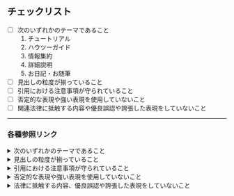 ## チェックリスト

- [ ] 次のいずれかのテーマであること
  1. チュートリアル
  2. ハウツーガイド
  3. 情報集約
  4. 詳細説明
  5. お日記・お随筆
- [ ] 見出しの粒度が揃っていること
- [ ] 引用における注意事項が守られていること
- [ ] 否定的な表現や強い表現を使用していないこと
- [ ] 関連法律に抵触する内容や優良誤認や誇張した表現をしていないこと

---

### 各種参照リンク

<details>
 <summary>次のいずれかのテーマであること</summary>

* [Diátaxis Framework](https://diataxis.fr/)
* [ドキュメントを書くときの「メンタルモデルの原則」 - クックパッド開発者ブログ](https://techlife.cookpad.com/entry/2020/11/27/104826)

</details>

<details>
 <summary>見出しの粒度が揃っていること</summary>

* [LINE社内で大評判のテクニカルライティング講座で説明した内容をあらためてブログにまとめてみた - LINE ENGINEERING](https://engineering.linecorp.com/ja/blog/line-technical-writing-course/)
* [LINE社内テクニカルライティング講座第2弾！1文では説明が終わらない文章を書くコツ - LINE ENGINEERING](https://engineering.linecorp.com/ja/blog/line-technical-writing-course-2/)
* [LINE社内テクニカルライティング講座第3弾！不要な人に社内文書を読ませないコツ - LINE ENGINEERING](https://engineering.linecorp.com/ja/blog/line-technical-writing-course-3/)
* [正確な文章の書き方 - 山本和彦のホームページ](http://www.mew.org/~kazu/doc/japanese.html)
* [エンジニアのための、いますぐ使える文章校正テクニック - ICS MEDIA](https://ics.media/entry/19096/)
* [伝えたい人に届ける技術記事の書き方 - Qiita](https://qiita.com/MinoDriven/items/6718b5e70e3fb321ff9b)
* [質の高い技術文書を書く方法 - As a Futurist...](https://blog.riywo.com/2021/01/how-to-write-high-quality-technical-doc/)
* [AWS テクニカルサポートで得た暗黙知をまとめてみた | DevelopersIO](https://dev.classmethod.jp/articles/technical-support-tips/)

</details>

<details>
<summary>引用における注意事項が守られていること</summary>

* [文化庁 - 著作物が自由に使える場合](https://www.bunka.go.jp/seisaku/chosakuken/seidokaisetsu/gaiyo/chosakubutsu_jiyu.html)
* [文部科学省 - 文部科学省ウェブサイト利用規約](https://www.mext.go.jp/b_menu/1351168.htm)

> 出典：[文化庁 - 著作物が自由に使える場合（注5）引用における注意事項](https://www.bunka.go.jp/seisaku/chosakuken/seidokaisetsu/gaiyo/chosakubutsu_jiyu.html) より
>
> （1）他人の著作物を引用する必然性があること。
>
> （2）かぎ括弧をつけるなど，自分の著作物と引用部分とが区別されていること。
>
> （3）自分の著作物と引用する著作物との主従関係が明確であること（自分の著作物が主体）。
>
> （4）出所の明示がなされていること。（第48条）
>
> （参照：最判昭和55年3月28日 ｢パロディー事件｣）

</details>

<details>
 <summary>否定的な表現や強い表現を使用していないこと</summary>

* [ファイナルファンタジーXIV禁止事項](https://support.jp.square-enix.com/faqarticle.php?kid=68216&id=5381&la=0&ret=rule)
</details>

<details>
 <summary>法律に抵触する内容、優良誤認や誇張した表現をしていないこと</summary>

* [楽天アフィリエイトガイドライン - 気を付けたい関連法律](https://affiliate.rakuten.co.jp/know-how/headsup/)

</details>
